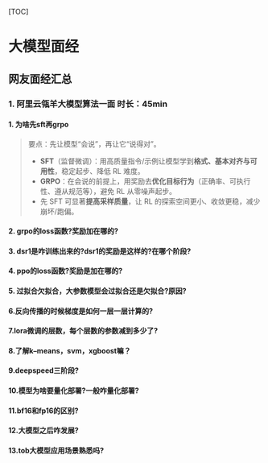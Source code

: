 [TOC]



# 大模型面经

## 网友面经汇总

### 1. 阿里云瓴羊大模型算法一面 时长：45min

#### 1. 为啥先sft再grpo

> 要点：先让模型“会说”，再让它“说得对”。
>
> - **SFT**（监督微调）：用高质量指令/示例让模型学到**格式、基本对齐与可用性**，稳定起步、降低 RL 难度。
> - **GRPO**：在会说的前提上，用奖励去**优化目标行为**（正确率、可执行性、遵从规范等），避免 RL 从零噪声起步。
> - 先 SFT 可显著**提高采样质量**，让 RL 的探索空间更小、收敛更稳，减少崩坏/跑偏。
>

#### 2. grpo的loss函数?奖励加在哪的?

#### 3. dsr1是咋训练出来的?dsr1的奖励是这样的?在哪个阶段? 

#### 4. ppo的loss函数?奖励是加在哪的? 

#### 5. 过拟合欠拟合，大参数模型会过拟合还是欠拟合?原因? 

#### 6.反向传播的时候梯度是如何一层一层计算的?

####  7.lora微调的层数，每个层数的参数减到多少了?

####  8.了解k–means，svm，xgboost嘛？ 

#### 9.deepspeed三阶段? 

#### 10.模型为啥要量化部署?一般咋量化部署? 

#### 11.bf16和fp16的区别? 

#### 12.大模型之后咋发展? 

#### 13.tob大模型应用场景熟悉吗?